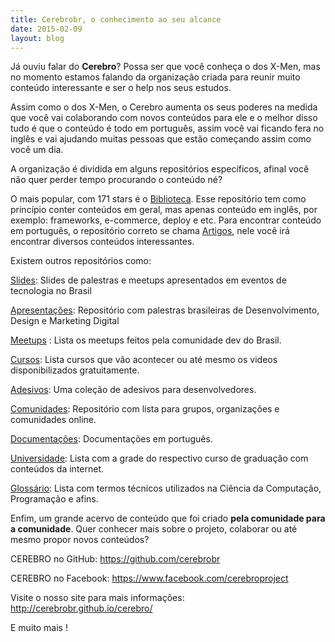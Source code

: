 ```yaml
---
title: Cerebrobr, o conhecimento ao seu alcance
date: 2015-02-09
layout: blog
---
```


<p>Já ouviu falar do <strong>Cerebro</strong>? Possa ser que você conheça o dos X-Men, mas no momento estamos falando da organização criada para reunir muito conteúdo interessante e ser o help nos seus estudos.</p>

<p>Assim como o dos X-Men, o Cerebro aumenta os seus poderes na medida que você vai colaborando com novos conteúdos para ele e o melhor disso tudo é que o conteúdo é todo em português, assim você vai ficando fera no inglês e vai ajudando muitas pessoas que estão começando assim como você um dia.</p>

<p>A organização é dividida em alguns repositórios específicos, afinal você não quer perder tempo procurando o conteúdo né? </p>

<p>O mais popular, com 171 stars é o <a href="https://github.com/cerebrobr/biblioteca">Biblioteca</a>. Esse repositório tem como princípio conter conteúdos em geral, mas apenas conteúdo em inglês, por exemplo: frameworks, e-commerce, deploy e etc.
Para encontrar conteúdo em português, o repositório correto se chama <a href="https://github.com/cerebrobr/artigos">Artigos</a>, nele você irá encontrar diversos conteúdos interessantes.</p>
<p>Existem outros repositórios como:</p>

<a href="https://github.com/cerebrobr/slides">Slides</a>: Slides de palestras e meetups apresentados em eventos de tecnologia no Brasil

<a href="https://github.com/cerebrobr/apresentacoes">Apresentações</a>: Repositório com palestras brasileiras de Desenvolvimento, Design e Marketing Digital

<a href="https://github.com/cerebrobr/meetups">Meetups</a> : Lista os meetups feitos pela comunidade dev do Brasil.

<a href="https://github.com/cerebrobr/cursos">Cursos</a>: Lista cursos que vão acontecer ou até mesmo os videos disponibilizados gratuitamente.

<a href="https://github.com/cerebrobr/adesivos">Adesivos</a>: Uma coleção de adesivos para desenvolvedores.

<a href="https://github.com/cerebrobr/comunidade">Comunidades</a>: Repositório com lista para grupos, organizações e comunidades online.

<a href="https://github.com/cerebrobr/documentacoes">Documentações</a>: Documentações em português.

<a href="https://github.com/cerebrobr/universidade">Universidade</a>: Lista com a grade do respectivo curso de graduação com conteúdos da internet.

<a href="https://github.com/cerebrobr/glossario">Glossário</a>: Lista com termos técnicos utilizados na Ciência da Computação, Programação e afins.

<p>Enfim, um grande acervo de conteúdo que foi criado <strong>pela comunidade para a comunidade</strong>. Quer conhecer mais sobre o projeto, colaborar ou até mesmo propor novos conteúdos?</p>

<p>CEREBRO no GitHub: <a href="https://github.com/cerebrobr">https://github.com/cerebrobr</a></p>

<p>CEREBRO no Facebook: <a href="https://www.facebook.com/cerebroproject">https://www.facebook.com/cerebroproject</a></p>

<p>Visite o nosso site para mais informações: <a href="http://cerebrobr.github.io/cerebro/">http://cerebrobr.github.io/cerebro/</a></p>


<p>E muito mais !</p>